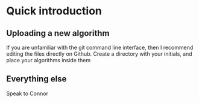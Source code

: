
# Quick introduction

## Uploading a new algorithm

If you are unfamiliar with the git command line interface, then I recommend editing the files directly on Github. Create a directory with your initials, and place your algorithms inside them

## Everything else

Speak to Connor


